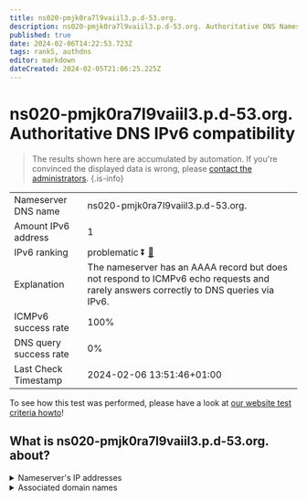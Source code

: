 ```yaml
---
title: ns020-pmjk0ra7l9vaiil3.p.d-53.org.
description: ns020-pmjk0ra7l9vaiil3.p.d-53.org. Authoritative DNS Nameserver IPv6 compatibility
published: true
date: 2024-02-06T14:22:53.723Z
tags: rank5, authdns
editor: markdown
dateCreated: 2024-02-05T21:06:25.225Z
---
```


# ns020-pmjk0ra7l9vaiil3.p.d-53.org. Authoritative DNS IPv6 compatibility

> The results shown here are accumulated by automation. If you're convinced the displayed data is wrong, please [contact the administrators](/howto/chat). 
{.is-info}




|   |   |
| - | - |
| Nameserver DNS name | ns020-pmjk0ra7l9vaiil3.p.d-53.org.
| Amount IPv6 address | 1
| IPv6 ranking | problematic :arrow_double_down: [🔗](/howto/ranking) |
| Explanation | The nameserver has an AAAA record but does not respond to ICMPv6 echo requests and rarely answers correctly to DNS queries via IPv6. |
| ICMPv6 success rate | 100%|
| DNS query success rate | 0% |
| Last Check Timestamp | 2024-02-06 13:51:46+01:00 |

To see how this test was performed, please have a look at [our website test criteria howto](/howto/testcriteria/authdns)!


## What is ns020-pmjk0ra7l9vaiil3.p.d-53.org. about?




<details>
<summary>Nameserver's IP addresses</summary>

2001:240:bb81::29:111

</details>



<details>
<summary>Associated domain names</summary>

www.daiichisankyo.com

</details>
